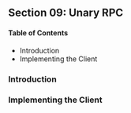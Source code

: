 ## Section 09: Unary RPC

#### Table of Contents
- Introduction
- Implementing the Client


### Introduction



### Implementing the Client


